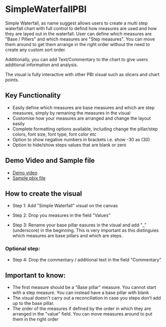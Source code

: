 # SimpleWaterfallPBI
Simple Waterfall, as name suggest allows users to create a multi step waterfall chart with full control to defind how measures are used and how they are layed out in the waterfall. User can define which measures are "Base / Pillers" and which measures are "Step measures". You can move them around to get them arrange in the right order without the need to create any custom sort order. 

Additionally, you can add Text/Commentary to the chart to give users additional information and analysis.

The visual is fully interactive with other PBI visual such as slicers and chart points. 

## Key Functionality

- Easily define which measures are base measures and which are step measures, simply by remaning the measures in the visual
- Customise how your measures are arranged and change the layout easily
- Complete formatting options available, including change the pillar/step colors, font size, font type, font color etc
- Option to show negative numbers in brackets i.e. show -30 as (30)
- Option to hide/show steps values that are blank or zero

## Demo Video and Sample file
- [Demo video](https://youtu.be/Mz6zCzp87-A)
- [Sample pbix file](https://github.com/nishantjainuk/SimpleWaterfallPBI/blob/master/Simple%20Waterfall%20Sample.pbix?raw=true)

## How to create the visual

- Step 1: Add "Simple Waterfall" visual on the canvas

- Step 2: Drop you measures in the field "Values"

- Step 3: Rename your base pillar easures in the visual and add "_" (underscore) in the beginning. This is very important as this distinguies which measures are base pillars and which are steps.

### Optional step:
- Step 4: Drop the commentary /  additional text in the field "Commentary"

## Important to know:

- The first measure should be a "Base pillar" measure. You cannot start with a step measure. You can instead have a base pillar with blank
- The visual doesn't carry out a reconciliation in case you steps don't add up to the base pillar. 
- The order of the measures if defined by the order in which they are arranged in the "value" field. You can move measures around to put them in the right order
